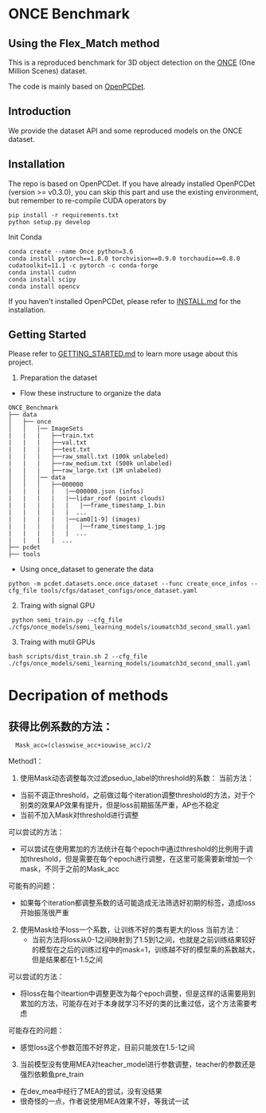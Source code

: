 # ONCE Benchmark 
## Using the Flex_Match method



This is a reproduced benchmark for 3D object detection on the [ONCE](https://once-for-auto-driving.github.io/index.html) (One Million Scenes) dataset. 

The code is mainly based on [OpenPCDet](https://github.com/open-mmlab/OpenPCDet).

## Introduction
We provide the dataset API and some reproduced models on the ONCE dataset. 

## Installation
The repo is based on OpenPCDet. If you have already installed OpenPCDet (version >= v0.3.0), you can skip this part and use the existing environment, but remember to re-compile CUDA operators by

```
pip install -r requirements.txt 
python setup.py develop
```

Init Conda

```
conda create --name Once python=3.6
conda install pytorch==1.8.0 torchvision==0.9.0 torchaudio==0.8.0 cudatoolkit=11.1 -c pytorch -c conda-forge
conda install cudnn
conda install scipy
conda install opencv
```

If you haven't installed OpenPCDet, please refer to [INSTALL.md](docs/INSTALL.md) for the installation.

## Getting Started

Please refer to [GETTING_STARTED.md](docs/GETTING_STARTED.md) to learn more usage about this project.

1. Preparation the dataset
   
  * Flow these instructure to organize the data
  ```
  ONCE_Benchmark
├── data
│   ├── once
│   │   │── ImageSets
|   |   |   ├──train.txt
|   |   |   ├──val.txt
|   |   |   ├──test.txt
|   |   |   ├──raw_small.txt (100k unlabeled)
|   |   |   ├──raw_medium.txt (500k unlabeled)
|   |   |   ├──raw_large.txt (1M unlabeled)
│   │   │── data
│   │   │   ├──000000
|   |   |   |   |──000000.json (infos)
|   |   |   |   |──lidar_roof (point clouds)
|   |   |   |   |   |──frame_timestamp_1.bin
|   |   |   |   |  ...
|   |   |   |   |──cam0[1-9] (images)
|   |   |   |   |   |──frame_timestamp_1.jpg
|   |   |   |   |  ...
|   |   |   |  ...
├── pcdet
├── tools
```
  * Using once_dataset to generate the data

```
python -m pcdet.datasets.once.once_dataset --func create_once_infos --cfg_file tools/cfgs/dataset_configs/once_dataset.yaml

```
2. Traing with signal GPU
```
 python semi_train.py --cfg_file ./cfgs/once_models/semi_learning_models/ioumatch3d_second_small.yaml
```
3. Traing with mutil GPUs
```
bash scripts/dist_train.sh 2 --cfg_file ./cfgs/once_models/semi_learning_models/ioumatch3d_second_small.yaml
```

# Decripation of methods
## 获得比例系数的方法：

```
  Mask_acc=(classwise_acc+iouwise_acc)/2
```
Method1：
1. 使用Mask动态调整每次过滤pseduo_label的threshold的系数：
当前方法：
  * 当前不调正threshold，之前做过每个iteration调整threshold的方法，对于个别类的效果AP效果有提升，但是loss前期振荡严重，AP也不稳定
  * 当前不加入Mask对threshold进行调整
  
可以尝试的方法：
  * 可以尝试在使用累加的方法统计在每个epoch中通过threshold的比例用于调加threshold，但是需要在每个epoch进行调整，在这里可能需要新增加一个mask，不同于之前的Mask_acc


可能有的问题：
  * 如果每个iteration都调整系数的话可能造成无法筛选好初期的标签，造成loss开始振荡很严重
  
2. 使用Mask给予loss一个系数，让训练不好的类有更大的loss
当前方法：
   * 当前方法将loss从0-1之间映射到了1.5到1之间，也就是之前训练结果较好的模型在之后的训练过程中的mask=1，训练越不好的模型乘的系数越大，但是结果都在1-1.5之间
  

可以尝试的方法：
  * 将loss在每个iteartion中调整更改为每个epoch调整，但是这样的话需要用到累加的方法，可能存在对于本身就学习不好的类的比重过低，这个方法需要考虑

可能存在的问题：
  * 感觉loss这个参数范围不好界定，目前只能放在1.5-1之间

3. 当前模型没有使用MEA对teacher_model进行参数调整，teacher的参数还是强烈依赖鱼pre_train
  * 在dev_mea中经行了MEA的尝试，没有没结果
  * 很奇怪的一点，作者说使用MEA效果不好，等我试一试


